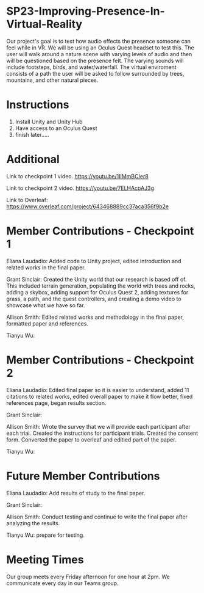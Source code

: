# SP23-Improving-Presence-In-Virtual-Reality

Our project's goal is to test how audio effects the presence someone can feel while in VR. We will be using an Oculus Quest headset to test this. The user will walk around a nature scene with varying levels of audio and then will be questioned based on the presence felt. The varying sounds will include footsteps, birds, and water/waterfall. The virtual enviroment consists of a path the user will be asked to follow surrounded by trees, mountains, and other natural pieces. 

# Instructions 

1. Install Unity and Unity Hub
2. Have access to an Oculus Quest 
3. finish later.....






# Additional 
Link to checkpoint 1 video. https://youtu.be/1IIMmBCIer8 

Link to checkpoint 2 video. https://youtu.be/7ELHAcpAJ3g

Link to Overleaf: https://www.overleaf.com/project/643468889cc37aca356f9b2e

# Member Contributions - Checkpoint 1
Eliana Laudadio: Added code to Unity project, edited introduction and related works in the final paper.

Grant Sinclair: Created the Unity world that our research is based off of. This included terrain generation, populating the world with trees and rocks, adding a skybox, adding support for Oculus Quest 2, adding textures for grass, a path, and the quest controllers, and creating a demo video to showcase what we have so far.

Allison Smith: Edited related works and methodology in the final paper, formatted paper and references. 

Tianyu Wu: 

# Member Contributions - Checkpoint 2
Eliana Laudadio: Edited final paper so it is easier to understand, added 11 citations to related works, edited overall paper to make it flow better, fixed references page, began results section.

Grant Sinclair: 

Allison Smith: Wrote the survey that we will provide each participant after each trial. Created the instructions for participant trials. Created the consent form. Converted the paper to overleaf and editied part of the paper. 

Tianyu Wu: 

# Future Member Contributions
Eliana Laudadio: Add results of study to the final paper.

Grant Sinclair: 

Allison Smith: Conduct testing and continue to write the final paper after analyzing the results.

Tianyu Wu:  prepare for testing.

# Meeting Times
Our group meets every Friday afternoon for one hour at 2pm. We communicate every day in our Teams group.
